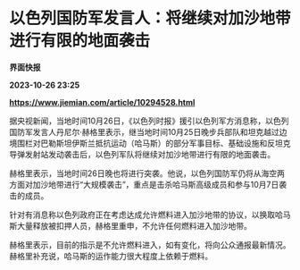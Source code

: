 # 以色列国防军发言人：将继续对加沙地带进行有限的地面袭击
**界面快报**

**2023-10-26 23:25**

**https://www.jiemian.com/article/10294528.html**

据央视新闻，当地时间10月26日，《以色列时报》援引以色列军方消息称，以色列国防军发言人丹尼尔·赫格里表示，继当地时间10月25日晚步兵部队和坦克越过边境围栏对巴勒斯坦伊斯兰抵抗运动（哈马斯）的部分军事目标、基础设施和反坦克导弹发射站发动袭击后，以色列军队将继续对加沙地带进行有限的地面袭击。

赫格里表示，当地时间26日晚也将进行突袭。他说，以色列国防军仍将从海空两方面对加沙地带进行“大规模袭击”，重点是击杀哈马斯高级成员和参与10月7日袭击的成员。

针对有消息称以色列政府正在考虑达成允许燃料进入加沙地带的协议，以换取哈马斯大量释放被扣押人员，赫格里重申，不允许任何燃料进入加沙地带。

赫格里表示，目前的指示是不允许燃料进入，如有变化，将向公众通报最新情况。赫格里补充说，哈马斯的运作能力很大程度上依赖于燃料。